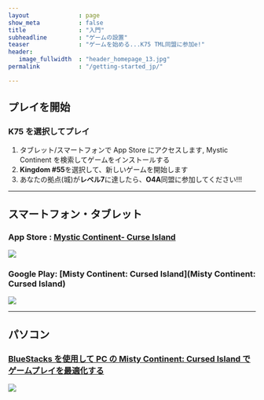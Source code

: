 ```yaml
---
layout              : page
show_meta           : false
title               : "入門"
subheadline         : "ゲームの設置"
teaser              : "ゲームを始める...K75 TML同盟に参加e!"
header:
   image_fullwidth  : "header_homepage_13.jpg"
permalink           : "/getting-started_jp/"

---
```

## プレイを開始
### K75 を選択してプレイ 
1. タブレット/スマートフォンで App Store にアクセスします, Mystic Continent を検索してゲームをインストールする
2. **Kingdom #55**を選択して、新しいゲームを開始します
3. あなたの拠点(城)が**レベル7**に達したら、**O4A**同盟に参加してください!!!
 
---
## スマートフォン・タブレット
### App Store : [Mystic Continent- Curse Island](https://apps.apple.com/us/app/misty-continent/id1633960431)
![](https://is4-ssl.mzstatic.com/image/thumb/Purple123/v4/60/40/99/60409913-cdd9-e6dc-77f5-17496b591d8b/AppIcon-0-0-1x_U007emarketing-0-0-0-7-0-0-sRGB-0-0-0-GLES2_U002c0-512MB-85-220-0-0.png/230x0w.webp)

### Google Play: [Misty Continent: Cursed Island](Misty Continent: Cursed Island)
![](https://play-lh.googleusercontent.com/r1z5HFO4W355Xi8f-gOabzXtTfX0ImzLgLoNOjiP9ZPWWzuL-vK-aoGtkSJQyyggeqsb=w240-h480-rw)

---
## パソコン
### [BlueStacks を使用して PC の Misty Continent: Cursed Island でゲームプレイを最適化する](https://www.bluestacks.com/blog/game-guides/misty-continent/mcci-features-guide-en.html)
![](https://cdn-www.bluestacks.com/bs-images/Misty-Continent-Cursed-Island_BlueStacks-Usage_EN_1.png)

